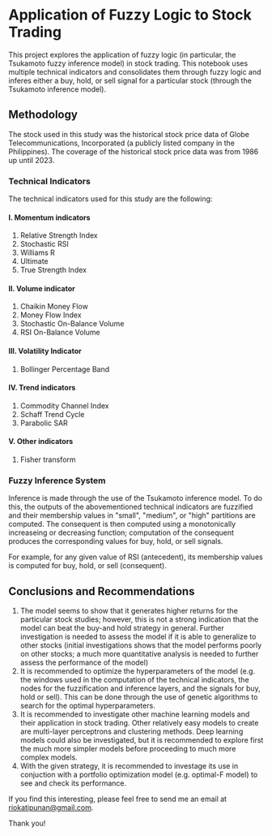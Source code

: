# Application of Fuzzy Logic to Stock Trading

This project explores the application of fuzzy logic (in particular, the Tsukamoto fuzzy inference model) in stock trading. This notebook uses multiple technical indicators and consolidates them through fuzzy logic and inferes either a buy, hold, or sell signal for a particular stock (through the Tsukamoto inference model).

## Methodology

The stock used in this study was the historical stock price data of Globe Telecommunications, Incorporated (a publicly listed company in the Philippines). The coverage of the historical stock price data was from 1986 up until 2023.

### Technical Indicators

The technical indicators used for this study are the following:

#### I. Momentum indicators
1. Relative Strength Index
2. Stochastic RSI
3. Williams R
4. Ultimate
5. True Strength Index

#### II. Volume indicator

1. Chaikin Money Flow
2. Money Flow Index
3. Stochastic On-Balance Volume
4. RSI On-Balance Volume

#### III. Volatility Indicator

1. Bollinger Percentage Band

#### IV. Trend indicators

1. Commodity Channel Index
2. Schaff Trend Cycle
3. Parabolic SAR

#### V. Other indicators

1. Fisher transform

### Fuzzy Inference System

Inference is made through the use of the Tsukamoto inference model. To do this, the outputs of the abovementioned technical indicators are fuzzified and their membership values in "small", "medium", or "high" partitions are computed. The consequent is then computed using a monotonically increaseing or decreasing function; computation of the consequent produces the corresponding values for buy, hold, or sell signals. 

For example, for any given value of RSI (antecedent), its membership values is computed for buy, hold, or sell (consequent). 

## Conclusions and Recommendations
1. The model seems to show that it generates higher returns for the particular stock studies; however, this is not a strong indication that the model can beat the buy-and hold strategy in general. Further investigation is needed to assess the model if it is able to generalize to other stocks (initial investigations shows that the model performs poorly on other stocks; a much more quantitative analysis is needed to further assess the performance of the model)
2. It is recommended to optimize the hyperparameters of the model (e.g. the windows used in the computation of the technical indicators, the nodes for the fuzzification and inference layers, and the signals for buy, hold or sell). This can be done through the use of genetic algorithms to search for the optimal hyperparameters. 
3. It is recommended to investigate other machine learning models and their application in stock trading. Other relatively easy models to create are multi-layer perceptrons and clustering methods. Deep learning models could also be investigated, but it is recommended to explore first the much more simpler models before proceeding to much more complex models.
4. With the given strategy, it is recommended to investage its use in conjuction with a portfolio optimization model (e.g. optimal-F model) to see and check its performance.

If you find this interesting, please feel free to send me an email at riokatipunan@gmail.com.

Thank you!
